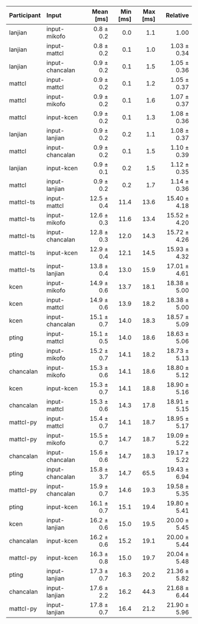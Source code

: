 | Participant | Input | Mean [ms] | Min [ms] | Max [ms] | Relative |
|:---|:---|---:|---:|---:|---:|
| lanjian | input-mikofo | 0.8 ± 0.2 | 0.0 | 1.1 | 1.00 |
| lanjian | input-mattcl | 0.8 ± 0.2 | 0.1 | 1.0 | 1.03 ± 0.34 |
| lanjian | input-chancalan | 0.9 ± 0.2 | 0.1 | 1.5 | 1.05 ± 0.36 |
| mattcl | input-mattcl | 0.9 ± 0.2 | 0.1 | 1.2 | 1.05 ± 0.37 |
| mattcl | input-mikofo | 0.9 ± 0.2 | 0.1 | 1.6 | 1.07 ± 0.37 |
| mattcl | input-kcen | 0.9 ± 0.2 | 0.1 | 1.3 | 1.08 ± 0.36 |
| lanjian | input-lanjian | 0.9 ± 0.2 | 0.2 | 1.1 | 1.08 ± 0.37 |
| mattcl | input-chancalan | 0.9 ± 0.2 | 0.1 | 1.5 | 1.10 ± 0.39 |
| lanjian | input-kcen | 0.9 ± 0.1 | 0.2 | 1.5 | 1.12 ± 0.35 |
| mattcl | input-lanjian | 0.9 ± 0.2 | 0.2 | 1.7 | 1.14 ± 0.36 |
| mattcl-ts | input-mattcl | 12.5 ± 0.4 | 11.4 | 13.6 | 15.40 ± 4.18 |
| mattcl-ts | input-mikofo | 12.6 ± 0.3 | 11.6 | 13.4 | 15.52 ± 4.20 |
| mattcl-ts | input-chancalan | 12.8 ± 0.3 | 12.0 | 14.3 | 15.72 ± 4.26 |
| mattcl-ts | input-kcen | 12.9 ± 0.4 | 12.1 | 14.5 | 15.93 ± 4.32 |
| mattcl-ts | input-lanjian | 13.8 ± 0.4 | 13.0 | 15.9 | 17.01 ± 4.61 |
| kcen | input-mikofo | 14.9 ± 0.6 | 13.7 | 18.1 | 18.38 ± 5.00 |
| kcen | input-mattcl | 14.9 ± 0.6 | 13.9 | 18.2 | 18.38 ± 5.00 |
| kcen | input-chancalan | 15.1 ± 0.7 | 14.0 | 18.3 | 18.57 ± 5.09 |
| pting | input-mattcl | 15.1 ± 0.5 | 14.0 | 18.6 | 18.63 ± 5.06 |
| pting | input-mikofo | 15.2 ± 0.7 | 14.1 | 18.2 | 18.73 ± 5.13 |
| chancalan | input-mikofo | 15.3 ± 0.6 | 14.1 | 18.6 | 18.80 ± 5.12 |
| kcen | input-kcen | 15.3 ± 0.7 | 14.1 | 18.8 | 18.90 ± 5.16 |
| chancalan | input-mattcl | 15.3 ± 0.6 | 14.3 | 17.8 | 18.91 ± 5.15 |
| mattcl-py | input-mattcl | 15.4 ± 0.7 | 14.1 | 18.7 | 18.95 ± 5.17 |
| mattcl-py | input-mikofo | 15.5 ± 0.7 | 14.7 | 18.7 | 19.09 ± 5.22 |
| chancalan | input-chancalan | 15.6 ± 0.6 | 14.7 | 18.3 | 19.17 ± 5.22 |
| pting | input-chancalan | 15.8 ± 3.7 | 14.7 | 65.5 | 19.43 ± 6.94 |
| mattcl-py | input-chancalan | 15.9 ± 0.7 | 14.6 | 19.3 | 19.58 ± 5.35 |
| pting | input-kcen | 16.1 ± 0.7 | 15.1 | 19.4 | 19.80 ± 5.41 |
| kcen | input-lanjian | 16.2 ± 0.6 | 15.0 | 19.5 | 20.00 ± 5.45 |
| chancalan | input-kcen | 16.2 ± 0.6 | 15.2 | 19.1 | 20.00 ± 5.44 |
| mattcl-py | input-kcen | 16.3 ± 0.8 | 15.0 | 19.7 | 20.04 ± 5.48 |
| pting | input-lanjian | 17.3 ± 0.7 | 16.3 | 20.2 | 21.36 ± 5.82 |
| chancalan | input-lanjian | 17.6 ± 2.2 | 16.2 | 44.3 | 21.68 ± 6.44 |
| mattcl-py | input-lanjian | 17.8 ± 0.7 | 16.4 | 21.2 | 21.90 ± 5.96 |
